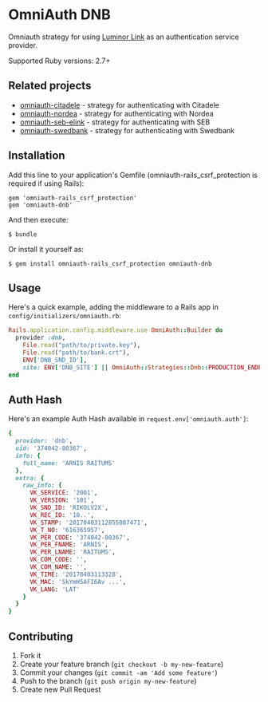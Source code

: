 # OmniAuth DNB

Omniauth strategy for using [Luminor Link](https://www.luminor.lv/en/terms-conditions#luminor-link) as an authentication service provider.

Supported Ruby versions: 2.7+

## Related projects

- [omniauth-citadele](https://github.com/mitigate-dev/omniauth-citadele) - strategy for authenticating with Citadele
- [omniauth-nordea](https://github.com/mitigate-dev/omniauth-nordea) - strategy for authenticating with Nordea
- [omniauth-seb-elink](https://github.com/mitigate-dev/omniauth-seb-elink) - strategy for authenticating with SEB
- [omniauth-swedbank](https://github.com/mitigate-dev/omniauth-swedbank) - strategy for authenticating with Swedbank

## Installation

Add this line to your application's Gemfile (omniauth-rails_csrf_protection is required if using Rails):

    gem 'omniauth-rails_csrf_protection'
    gem 'omniauth-dnb'

And then execute:

    $ bundle

Or install it yourself as:

    $ gem install omniauth-rails_csrf_protection omniauth-dnb

## Usage

Here's a quick example, adding the middleware to a Rails app
in `config/initializers/omniauth.rb`:

```ruby
Rails.application.config.middleware.use OmniAuth::Builder do
  provider :dnb,
    File.read("path/to/private.key"),
    File.read("path/to/bank.crt"),
    ENV['DNB_SND_ID'],
    site: ENV['DNB_SITE'] || OmniAuth::Strategies::Dnb::PRODUCTION_ENDPOINT
end
```

## Auth Hash

Here's an example Auth Hash available in `request.env['omniauth.auth']`:

```ruby
{
  provider: 'dnb',
  uid: '374042-80367',
  info: {
    full_name: 'ARNIS RAITUMS'
  },
  extra: {
    raw_info: {
      VK_SERVICE: '2001',
      VK_VERSION: '101',
      VK_SND_ID: 'RIKOLV2X',
      VK_REC_ID: '10..',
      VK_STAMP: '20170403112855087471',
      VK_T_NO: '616365957',
      VK_PER_CODE: '374042-80367',
      VK_PER_FNAME: 'ARNIS',
      VK_PER_LNAME: 'RAITUMS',
      VK_COM_CODE: '',
      VK_COM_NAME: '',
      VK_TIME: '20170403113328',
      VK_MAC: 'SkYmH5AFI6Av ...',
      VK_LANG: 'LAT'
    }
  }
}
```

## Contributing

1. Fork it
2. Create your feature branch (`git checkout -b my-new-feature`)
3. Commit your changes (`git commit -am 'Add some feature'`)
4. Push to the branch (`git push origin my-new-feature`)
5. Create new Pull Request
